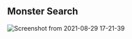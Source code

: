 ## Monster Search
![Screenshot from 2021-08-29 17-21-39](https://user-images.githubusercontent.com/43869046/131249518-17fda4b5-8da2-4402-9b66-144d1db1901e.png)
